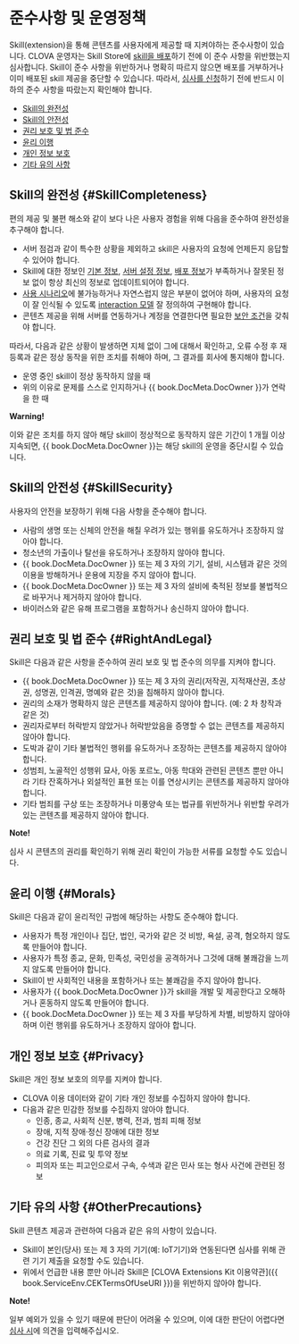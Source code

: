 # 준수사항 및 운영정책

Skill(extension)을 통해 콘텐츠를 사용자에게 제공할 때 지켜야하는 준수사항이 있습니다. CLOVA 운영자는 Skill Store에 [skill을 배포](/DevConsole/Guides/Deploy_Custom_Extension.md)하기 전에 이 준수 사항을 위반했는지 심사합니다. Skill이 준수 사항을 위반하거나 명확히 따르지 않으면 배포를 거부하거나 이미 배포된 skill 제공을 중단할 수 있습니다. 따라서, [심사를 신청](/DevConsole/Guides/Deploy_Custom_Extension.md#RequestExtensionSubmission)하기 전에 반드시 이하의 준수 사항을 따랐는지 확인해야 합니다.

* [Skill의 완전성](#SkillCompleteness)
* [Skill의 안전성](#SkillSecurity)
* [권리 보호 및 법 준수](#RightAndLegal)
* [윤리 이행](#Morals)
* [개인 정보 보호](#Privacy)
* [기타 유의 사항](#OtherPrecautions)

## Skill의 완전성 {#SkillCompleteness}

편의 제공 및 불편 해소와 같이 보다 나은 사용자 경험을 위해 다음을 준수하여 완전성을 추구해야 합니다.

* 서버 점검과 같이 특수한 상황을 제외하고 skill은 사용자의 요청에 언제든지 응답할 수 있어야 합니다.
* Skill에 대한 정보인 [기본 정보](/DevConsole/Guides/Register_Custom_Extension.md#InputExtensionInfo), [서버 설정 정보](/DevConsole/Guides/Register_Custom_Extension.md#SetServerConnection), [배포 정보](/DevConsole/Guides/Deploy_Custom_Extension.md#InputDeploymentInfo)가 부족하거나 잘못된 정보 없이 항상 최신의 정보로 업데이트되어야 합니다.
* [사용 시나리오](/Design/Design_Custom_Extension.md#MakeUseCaseScenarioScript)에 불가능하거나 자연스럽지 않은 부분이 없어야 하며, 사용자의 요청이 잘 인식될 수 있도록 [interaction 모델](/Design/Design_Custom_Extension.md#DefineInteractionModel) 잘 정의하여 구현해야 합니다.
* 콘텐츠 제공을 위해 서버를 연동하거나 계정을 연결한다면 필요한 [보안 조건](/Develop/Guides/Link_User_Account.md#ApplyAccountLinking)을 갖춰야 합니다.

따라서, 다음과 같은 상황이 발생하면 지체 없이 그에 대해서 확인하고, 오류 수정 후 재등록과 같은 정상 동작을 위한 조치를 취해야 하며, 그 결과를 회사에 통지해야 합니다.

* 운영 중인 skill이 정상 동작하지 않을 때
* 위의 이유로 문제를 스스로 인지하거나 {{ book.DocMeta.DocOwner }}가 연락을 한 때

<div class="warning">
  <p><strong>Warning!</strong></p>
  <p>이와 같은 조치를 하지 않아 해당 skill이 정상적으로 동작하지 않은 기간이 1 개월 이상 지속되면, {{ book.DocMeta.DocOwner }}는 해당 skill의 운영을 중단시킬 수 있습니다.</p>
</div>

## Skill의 안전성 {#SkillSecurity}

사용자의 안전을 보장하기 위해 다음 사항을 준수해야 합니다.

* 사람의 생명 또는 신체의 안전을 해칠 우려가 있는 행위를 유도하거나 조장하지 않아야 합니다.
* 청소년의 가출이나 탈선을 유도하거나 조장하지 않아야 합니다.
* {{ book.DocMeta.DocOwner }} 또는 제 3 자의 기기, 설비, 시스템과 같은 것의 이용을 방해하거나 운용에 지장을 주지 않아야 합니다.
* {{ book.DocMeta.DocOwner }} 또는 제 3 자의 설비에 축적된 정보를 불법적으로 바꾸거나 제거하지 않아야 합니다.
* 바이러스와 같은 유해 프로그램을 포함하거나 송신하지 않아야 합니다.

## 권리 보호 및 법 준수 {#RightAndLegal}

Skill은 다음과 같은 사항을 준수하여 권리 보호 및 법 준수의 의무를 지켜야 합니다.

* {{ book.DocMeta.DocOwner }} 또는 제 3 자의 권리(저작권, 지적재산권, 초상권, 성명권, 인격권, 명예와 같은 것)을 침해하지 않아야 합니다.
* 권리의 소재가 명확하지 않은 콘텐츠를 제공하지 않아야 합니다. (예: 2 차 창작과 같은 것)
* 권리자로부터 허락받지 않았거나 허락받았음을 증명할 수 없는 콘텐츠를 제공하지 않아야 합니다.
* 도박과 같이 기타 불법적인 행위를 유도하거나 조장하는 콘텐츠를 제공하지 않아야 합니다.
* 성범죄, 노골적인 성행위 묘사, 아동 포르노, 아동 학대와 관련된 콘텐츠 뿐만 아니라 기타 잔혹하거나 외설적인 표현 또는 이를 연상시키는 콘텐츠를 제공하지 않아야 합니다.
* 기타 범죄를 구상 또는 조장하거나 미풍양속 또는 법규를 위반하거나 위반할 우려가 있는 콘텐츠를 제공하지 않아야 합니다.

<div class="note">
  <p><strong>Note!</strong></p>
  <p>심사 시 콘텐츠의 권리를 확인하기 위해 권리 확인이 가능한 서류를 요청할 수도 있습니다.</p>
</div>

## 윤리 이행 {#Morals}

Skill은 다음과 같이 윤리적인 규범에 해당하는 사항도 준수해야 합니다.

* 사용자가 특정 개인이나 집단, 법인, 국가와 같은 것 비방, 욕설, 공격, 혐오하지 않도록 만들어야 합니다.
* 사용자가 특정 종교, 문화, 민족성, 국민성을 공격하거나 그것에 대해 불쾌감을 느끼지 않도록 만들어야 합니다.
* Skill이 반 사회적인 내용을 포함하거나 또는 불쾌감을 주지 않아야 합니다.
* 사용자가 {{ book.DocMeta.DocOwner }}가 skill을 개발 및 제공한다고 오해하거나 혼동하지 않도록 만들어야 합니다.
* {{ book.DocMeta.DocOwner }} 또는 제 3 자를 부당하게 차별, 비방하지 않아야 하며 이런 행위를 유도하거나 조장하지 않아야 합니다.

## 개인 정보 보호 {#Privacy}

Skill은 개인 정보 보호의 의무를 지켜야 합니다.

* CLOVA 이용 데이터와 같이 기타 개인 정보를 수집하지 않아야 합니다.
* 다음과 같은 민감한 정보를 수집하지 않아야 합니다.
  * 인종, 종교, 사회적 신분, 병력, 전과, 범죄 피해 정보
  * 장애, 지적 장애·정신 장애에 대한 정보
  * 건강 진단 그 외의 다른 검사의 결과
  * 의료 기록, 진료 및 투약 정보
  * 피의자 또는 피고인으로서 구속, 수색과 같은 민사 또는 형사 사건에 관련된 정보

## 기타 유의 사항 {#OtherPrecautions}

Skill 콘텐츠 제공과 관련하여 다음과 같은 유의 사항이 있습니다.

* Skill이 본인(당사) 또는 제 3 자의 기기(예: IoT기기)와 연동된다면 심사를 위해 관련 기기 제출을 요청할 수도 있습니다.
* 위에서 언급한 내용 뿐만 아니라 Skill은 [CLOVA Extensions Kit 이용약관]({{ book.ServiceEnv.CEKTermsOfUseURI }})을 위반하지 않아야 합니다.

<div class="note">
<p><strong>Note!</strong></p>
<p>일부 예외가 있을 수 있기 때문에 판단이 어려울 수 있으며, 이에 대한 판단이 어렵다면 <a href="/DevConsole/Guides/Deploy_Custom_Extension.md#RequestExtensionSubmission">심사 시</a>에 의견을 입력해주십시오.</p>
</div>
